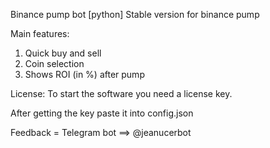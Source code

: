 Binance pump bot [python]
Stable version for binance pump

Main features:
1. Quick buy and sell
2. Coin selection
3. Shows ROI (in %) after pump

License:
To start the software you need a license key.

After getting the key paste it into config.json

Feedback = Telegram bot ==> @jeanucerbot  
